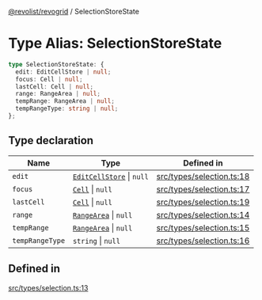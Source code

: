 [@revolist/revogrid](README.md) / SelectionStoreState

# Type Alias: SelectionStoreState

```ts
type SelectionStoreState: {
  edit: EditCellStore | null;
  focus: Cell | null;
  lastCell: Cell | null;
  range: RangeArea | null;
  tempRange: RangeArea | null;
  tempRangeType: string | null;
};
```

## Type declaration

| Name | Type | Defined in |
| ------ | ------ | ------ |
| `edit` | [`EditCellStore`](Interface.EditCellStore.md) \| `null` | [src/types/selection.ts:18](https://github.com/revolist/revogrid/blob/32c6316d328fcc561520e19c2a4b987d1e8a85d2/src/types/selection.ts#L18) |
| `focus` | [`Cell`](Interface.Cell.md) \| `null` | [src/types/selection.ts:17](https://github.com/revolist/revogrid/blob/32c6316d328fcc561520e19c2a4b987d1e8a85d2/src/types/selection.ts#L17) |
| `lastCell` | [`Cell`](Interface.Cell.md) \| `null` | [src/types/selection.ts:19](https://github.com/revolist/revogrid/blob/32c6316d328fcc561520e19c2a4b987d1e8a85d2/src/types/selection.ts#L19) |
| `range` | [`RangeArea`](TypeAlias.RangeArea.md) \| `null` | [src/types/selection.ts:14](https://github.com/revolist/revogrid/blob/32c6316d328fcc561520e19c2a4b987d1e8a85d2/src/types/selection.ts#L14) |
| `tempRange` | [`RangeArea`](TypeAlias.RangeArea.md) \| `null` | [src/types/selection.ts:15](https://github.com/revolist/revogrid/blob/32c6316d328fcc561520e19c2a4b987d1e8a85d2/src/types/selection.ts#L15) |
| `tempRangeType` | `string` \| `null` | [src/types/selection.ts:16](https://github.com/revolist/revogrid/blob/32c6316d328fcc561520e19c2a4b987d1e8a85d2/src/types/selection.ts#L16) |

## Defined in

[src/types/selection.ts:13](https://github.com/revolist/revogrid/blob/32c6316d328fcc561520e19c2a4b987d1e8a85d2/src/types/selection.ts#L13)
